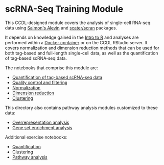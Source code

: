 # scRNA-Seq Training Module

This CCDL-designed module covers the analysis of single-cell RNA-seq data using [Salmon's Alevin](https://salmon.readthedocs.io/en/latest/alevin.html) and [scater/scran](https://bioconductor.org/packages/devel/bioc/vignettes/scran/inst/doc/scran.html) packages.

It depends on knowledge gained in the [Intro to R](https://github.com/AlexsLemonade/training-modules/tree/master/intro-to-R-tidyverse) and analyses are performed within a [Docker container](https://github.com/AlexsLemonade/training-modules/tree/master/docker-install) or on the CCDL RStudio server.
It covers normalization and dimension reduction methods that can be used for both tag-based and full-length single-cell data, as well as the quantification of tag-based scRNA-seq data.

The notebooks that comprise this module are:

* [Quantification of tag-based scRNA-seq data](https://alexslemonade.github.io/training-modules/scRNA-seq/01-scRNA_quant_qc.nb.html)
* [Quality control and filtering ](https://alexslemonade.github.io/training-modules/scRNA-seq/02-filtering_scRNA.nb.html)
* [Normalization](https://alexslemonade.github.io/training-modules/scRNA-seq/03-normalizing_scRNA.nb.html)
* [Dimension reduction](https://alexslemonade.github.io/training-modules/scRNA-seq/04-dimension_reduction_scRNA.nb.html) 
* [Clustering](https://alexslemonade.github.io/training-modules/scRNA-seq/05-clustering_markers_scRNA.nb.html)

This directory also contains pathway analysis modules customized to these data:

* [Overrepresentation analysis](https://alexslemonade.github.io/training-modules/scRNA-seq/06-overrepresentation_analysis.nb.html)
* [Gene set enrichment analysis](https://alexslemonade.github.io/training-modules/scRNA-seq/07-gene_set_enrichment_analysis.nb.html)

Additional exercise notebooks:

* [Quantification](https://github.com/AlexsLemonade/training-modules/blob/master/scRNA-seq/exercise_01-scrna_quant.Rmd)
* [Clustering](https://github.com/AlexsLemonade/training-modules/blob/master/scRNA-seq/exercise_02-scrna_clustering.Rmd)
* [Pathway analysis](https://github.com/AlexsLemonade/training-modules/blob/master/scRNA-seq/exercise_03-scrna-seq_pathway.Rmd)
